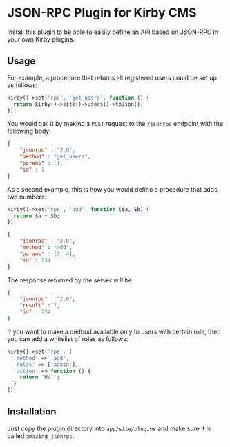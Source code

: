 # JSON-RPC Plugin for Kirby CMS

Install this plugin to be able to easily define an API based on [JSON-RPC](http://www.jsonrpc.org/specification) in your own Kirby plugins.

## Usage

For example, a procedure that returns all registered users could be set up as follows:

```php
kirby()->set('rpc', 'get_users', function () {
  return kirby()->site()->users()->toJson();
});
```

You would call it by making a `POST` request to the `/jsonrpc` endpoint with the following body:

```json
{
    "jsonrpc" : "2.0",
    "method" : "get_users",
    "params" : [],
    "id" : 1
}
```

As a second example, this is how you would define a procedure that adds two numbers:

```php
kirby()->set('rpc', 'add', function ($a, $b) {
  return $a + $b;
});
```

```json
{
    "jsonrpc" : "2.0",
    "method" : "add",
    "params" : [3, 4],
    "id" : 234
}
```
The response returned by the server will be:
```json
{
    "jsonrpc" : "2.0",
    "result" : 7,
    "id" : 234
}
```

If you want to make a method available only to users with certain role, then you can add a whitelist of roles as follows:

```php
kirby()->set('rpc', [
  'method' => 'add',
  'roles' => ['admin'],
  'action' => function () {
    return 'Hi!';
  }
]);
```

## Installation

Just copy the plugin directory into `app/site/plugins` and make sure it is called `amazing_jsonrpc`.


